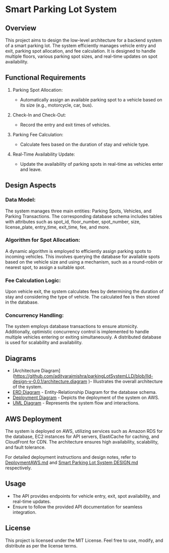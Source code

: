Smart Parking Lot System
========================

Overview
--------

This project aims to design the low-level architecture for a backend system of a smart parking lot. The system efficiently manages vehicle entry and exit, parking spot allocation, and fee calculation. It is designed to handle multiple floors, various parking spot sizes, and real-time updates on spot availability.

Functional Requirements
-----------------------

1.  Parking Spot Allocation:

    -   Automatically assign an available parking spot to a vehicle based on its size (e.g., motorcycle, car, bus).
2.  Check-In and Check-Out:

    -   Record the entry and exit times of vehicles.
3.  Parking Fee Calculation:

    -   Calculate fees based on the duration of stay and vehicle type.
4.  Real-Time Availability Update:

    -   Update the availability of parking spots in real-time as vehicles enter and leave.

Design Aspects
--------------

### Data Model:

The system manages three main entities: Parking Spots, Vehicles, and Parking Transactions. The corresponding database schema includes tables with attributes such as spot_id, floor_number, spot_number, size, license_plate, entry_time, exit_time, fee, and more.

### Algorithm for Spot Allocation:

A dynamic algorithm is employed to efficiently assign parking spots to incoming vehicles. This involves querying the database for available spots based on the vehicle size and using a mechanism, such as a round-robin or nearest spot, to assign a suitable spot.

### Fee Calculation Logic:

Upon vehicle exit, the system calculates fees by determining the duration of stay and considering the type of vehicle. The calculated fee is then stored in the database.

### Concurrency Handling:

The system employs database transactions to ensure atomicity. Additionally, optimistic concurrency control is implemented to handle multiple vehicles entering or exiting simultaneously. A distributed database is used for scalability and availability.

Diagrams
--------

-   [Architecture Diagram] (https://github.com/adityarajmishra/parkingLotSystemLLD/blob/lld-design-v-0.0.1/architecture.diagram )- Illustrates the overall architecture of the system.
-   [ERD Diagram](https://github.com/adityarajmishra/parkingLotSystemLLD/blob/lld-design-v-0.0.1/database-design.erd) - Entity-Relationship Diagram for the database schema.
-   [Deployment Diagram](https://github.com/adityarajmishra/parkingLotSystemLLD/blob/lld-design-v-0.0.1/deployment.diagram) - Depicts the deployment of the system on AWS.
-   [UML Diagram](https://github.com/adityarajmishra/parkingLotSystemLLD/blob/lld-design-v-0.0.1/uml-design.uml) - Represents the system flow and interactions.

AWS Deployment
--------------

The system is deployed on AWS, utilizing services such as Amazon RDS for the database, EC2 instances for API servers, ElastiCache for caching, and CloudFront for CDN. The architecture ensures high availability, scalability, and fault tolerance.

For detailed deployment instructions and design notes, refer to [DeploymentAWS.md](https://github.com/adityarajmishra/parkingLotSystemLLD/blob/lld-design-v-0.0.1/DeploymentAWS.docx) and [Smart Parking Lot System DESIGN.md](https://github.com/adityarajmishra/parkingLotSystemLLD/blob/lld-design-v-0.0.1/Smart%20Parking%20Lot%20System%20DESIGN.docx) respectively.

Usage
-----

-   The API provides endpoints for vehicle entry, exit, spot availability, and real-time updates.
-   Ensure to follow the provided API documentation for seamless integration.

License
-------

This project is licensed under the MIT License. Feel free to use, modify, and distribute as per the license terms.

